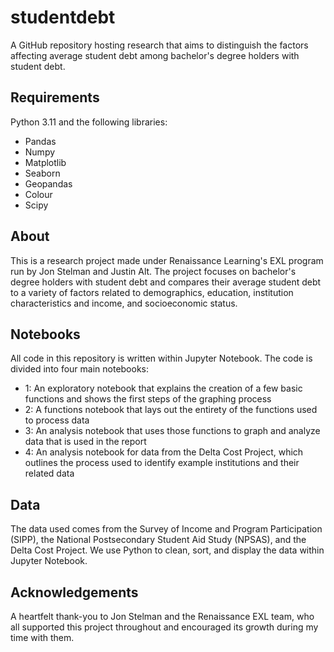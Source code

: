 # studentdebt
A GitHub repository hosting research that aims to distinguish the factors affecting average student debt among bachelor's degree holders with student debt.

## Requirements
Python 3.11 and the following libraries:
- Pandas
- Numpy
- Matplotlib
- Seaborn
- Geopandas
- Colour
- Scipy

## About
This is a research project made under Renaissance Learning's EXL program run by Jon Stelman and Justin Alt. The project focuses on bachelor's degree holders with student debt and compares their average student debt to a variety of factors related to demographics, education, institution characteristics and income, and socioeconomic status. 

## Notebooks
All code in this repository is written within Jupyter Notebook. The code is divided into four main notebooks:
- 1: An exploratory notebook that explains the creation of a few basic functions and shows the first steps of the graphing process
- 2: A functions notebook that lays out the entirety of the functions used to process data
- 3: An analysis notebook that uses those functions to graph and analyze data that is used in the report
- 4: An analysis notebook for data from the Delta Cost Project, which outlines the process used to identify example institutions and their related data

## Data
The data used comes from the Survey of Income and Program Participation (SIPP), the National Postsecondary Student Aid Study (NPSAS), and the Delta Cost Project. We use Python to clean, sort, and display the data within Jupyter Notebook.

## Acknowledgements
A heartfelt thank-you to Jon Stelman and the Renaissance EXL team, who all supported this project throughout and encouraged its growth during my time with them. 
